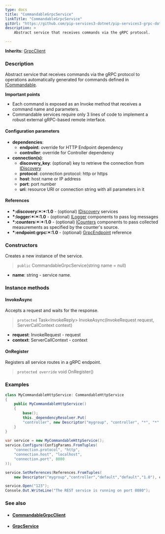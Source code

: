 ```yaml
---
type: docs
title: "CommandableGrpcService"
linkTitle: "CommandableGrpcService"
gitUrl: "https://github.com/pip-services3-dotnet/pip-services3-grpc-dotnet"
description: > 
    Abstract service that receives commands via the gRPC protocol.

---
```


**Inherits:** [GrpcClient](../clients/grpc_client)


### Description

Abstract service that receives commands via the gRPC protocol
to operations automatically generated for commands defined in [ICommandable](../../../commons/commands/icommandable).

**Important points**

- Each command is exposed as an Invoke method that receives a command name and parameters.
- Commandable services require only 3 lines of code to implement a robust external
gRPC-based remote interface.

#### Configuration parameters

- **dependencies**:    
    - **endpoint**: override for HTTP Endpoint dependency    
    - **controller**: override for Controller dependency    
- **connection(s)**:    
    - **discovery_key**: (optional) key to retrieve the connection from [IDiscovery](../../../components/connect/idiscovery)    
    - **protocol**: connection protocol: http or https    
    - **host**: host name or IP address    
    - **port**: port number    
    - **uri**: resource URI or connection string with all parameters in it    

#### References
- **\*:discovery:\*:\*:1.0** - (optional) [IDiscovery](../../../components/connect/idiscovery) services
- **\*:logger:\*:\*:1.0** - (optional) [ILogger](../../../components/log/ilogger) components to pass log messages
- **\*:counters:\*:\*:1.0** - (optional) [ICounters](../../../components/count/icounters) components to pass collected measurements as specified by the counter's source.
- **\*:endpoint:grpc:*:1.0** - (optional) [GrpcEndpoint](../grpc_endpoint) reference

### Constructors

Creates a new instance of the service.

> `public` CommandableGrpcService(string name = null)

- **name**: string - service name.


### Instance methods

#### InvokeAsync
Accepts a request and waits for the response.

> `protected` Task\<InvokeReply\> InvokeAsync(InvokeRequest request, ServerCallContext context)

- **request**: InvokeRequest - request
- **context**: ServerCallContext - context

#### OnRegister
Registers all service routes in a gRPC endpoint.

> `protected override` void OnRegister()


### Examples

```cs
class MyCommandableHttpService: CommandableHttpService 
{
    public MyCommandableHttpService()
    {
        base();
        this._dependencyResolver.Put(
        "controller", new Descriptor("mygroup", "controller", "*", "*", "1.0") );
    }
}
 
var service = new MyCommandableHttpService();
service.Configure(ConfigParams.FromTuples(
    "connection.protocol", "http",
    "connection.host", "localhost",
    "connection.port", 8080 
));

service.SetReferences(References.FromTuples(
    new Descriptor("mygroup","controller","default","default","1.0"), controller ));

service.Open("123");
Console.Out.WriteLine("The REST service is running on port 8080");
```


### See also
- #### [CommandableGrpcClient](../../clients/commandable_grpc_client)
- #### [GrpcService](../grpc_service)

 
